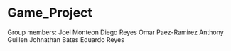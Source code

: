 # Game_Project
Group members:
Joel Monteon
Diego Reyes
Omar Paez-Ramirez
Anthony Guillen
Johnathan Bates
Eduardo Reyes

